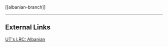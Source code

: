 [[albanian-branch]]

---

## External Links
[UT's LRC: Albanian](https://lrc.la.utexas.edu/eieol/albol)